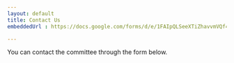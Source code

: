 ```yaml
---
layout: default
title: Contact Us
embeddedUrl : https://docs.google.com/forms/d/e/1FAIpQLSeeXTiZhavvmVQf4nvZh23TYshwkZ1lVq9MhT8q0TcOe6ytpQ/viewform?embedded=true

---
```


You can contact the committee through the form below.


